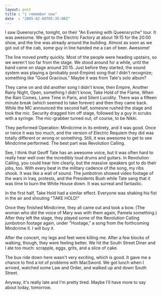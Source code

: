 ```yaml
---
layout: post
title : "i remember now"
date  : "2005-02-06T05:35:00Z"
---
```

I saw Queensryche, tonight, on their "An Evening with Queensryche" tour.  It was awesome.  We got to the Electric Factory at about 19:15 for the 20:00 show, and the line was already around the building.  Almost as soon as we got out of the cab, some guy in line handed me a can of beer.  Awesome!

The line moved pretty quickly.  Most of the people were heading upstairs, so we weren't too far from the stage.  We stood around for a while, until the band came on stage around 20:15.  Just before they started, the sound system was playing a (probably post-Empire) song that I didn't recognize; something like "Good Gracious."  Maybe it was from Tate's solo album?

They came on and did another song I didn't know, then Empire, Another Rainy Night, Open, something I didn't know, Take Hold of the Flame, When the Rain Comes, Lame Time in Paris, and Silent Lucidity.  There was a fifteen minute break (which seemed to take forever) and then they came back.  While the MC announced the second half, someone rushed the stage and took the mic.  Security dragged him off stage, followed by a guy in scrubs with a syringe.  The mic-grabber turned out, of course, to be Nikki.

They performed Operation: Mindcrime in its entirety, and it was good.  Once or twice it was too much, and the version of Electric Requiem they did was totally different or wrong or something.  Still, it was awesome to get to see Mindcrime performed.  The best part was Revolution Calling.

See, I think that Geoff Tate has an awesome voice, but it was often hard to really hear well over the incredibly loud drums and guitars.  In Revolution Calling, you could hear him clearly, but the massive speakers got to do their jobs, too.  With every beat in the military cadence of the song, my ribs shook. It was like a wall of sound.  The jumbotron showed video footage of the wars in Iraq, protests, and the Presidents Bush while Tate sang that it was time to burn the White House down.  It was surreal and fantastic.

In the first half, Take Hold had a similar effect.  Everyone was shaking his fist in the air and shouting "TAKE HOLD!"

Once they finished Mindcrime, they all came out and took a bow.  (The woman who did the voice of Mary was with them again, Pamela something.)  After they left the stage, they played some of the Revolution Calling jumbotron footage again, under "Hostage," a song from the forthcoming Mindcrime II.  I will buy it.

After the concert, my legs and feet were killing me.  After a few blocks of walking, though, they were feeling better.  We hit the South Street Diner and I ate too much: scrapple, eggs, grits, and a slice of cake.

The bus ride down here wasn't very exciting, which is good.  It gave me a chance to find a lot of problems with MacSword.  We got lunch when I arrived, watched some Law and Order, and walked up and down South Street.

Anyway, it's really late and I'm pretty tired.  Maybe I'll have more to say about today, tomorrow. 


